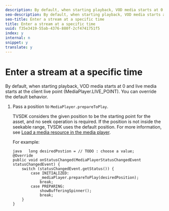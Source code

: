 ```yaml
---
description: By default, when starting playback, VOD media starts at 0 and live media starts at the client live point (MediaPlayer.LIVE_POINT). You can override the default behavior.
seo-description: By default, when starting playback, VOD media starts at 0 and live media starts at the client live point (MediaPlayer.LIVE_POINT). You can override the default behavior.
seo-title: Enter a stream at a specific time
title: Enter a stream at a specific time
uuid: f35e3419-55ab-4376-880f-2cf4741751f5
index: y
internal: n
snippet: y
translate: y
---
```


# Enter a stream at a specific time

By default, when starting playback, VOD media starts at 0 and live media starts at the client live point (MediaPlayer.LIVE_POINT). You can override the default behavior.


1. Pass a position to `MediaPlayer.prepareToPlay`.

   TVSDK considers the given position to be the starting point for the asset, and no seek operation is required. If the position is not inside the seekable range, TVSDK uses the default position. For more information, see [Load a media resource in the media player](../../../titlepage/content-playback-options/mediaplayer-initialize-for-video/t_media-resource-load.md#load-a-media-resource). 

   For example: 
   ```
   java   long desiredPostion = // TODO : choose a value; 
   @Override 
   public void onStatusChanged(MediaPlayerStatusChangedEvent statusChangedEvent) {   
       switch (statusChangedEvent.getStatus()) { 
           case INITIALIZED: 
               _mediaPlayer.prepareToPlay(desiredPosition); 
               break; 
           case PREPARING: 
               showBufferingSpinner(); 
               break; 
       } 
   }
   ```


